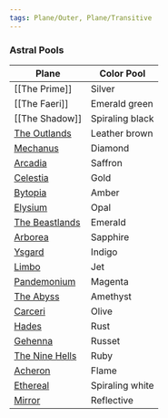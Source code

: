 ```yaml
---
tags: Plane/Outer, Plane/Transitive
---
```


### Astral Pools
| Plane                                                        | Color Pool      |
| ------------------------------------------------------------ | --------------- |
| [[The Prime]]                                                | Silver          |
| [[The Faeri]]                                                | Emerald green   |
| [[The Shadow]]                                               | Spiraling black |
| [The Outlands](The%20Outlands.md) | Leather brown   |
| [Mechanus](Mechanus.md)           | Diamond         |
| [Arcadia](Arcadia.md)               | Saffron         |
| [Celestia](Celestia.md)          | Gold            |
| [Bytopia](Bytopia.md)                   | Amber           |
| [Elysium](Elysium.md)                                                    | Opal            |
| [The Beastlands](The%20Beastlands.md)                                             | Emerald         |
| [Arborea](Arborea.md)                                                    | Sapphire        |
| [Ysgard](Ysgard.md)                                                     | Indigo          |
| [Limbo](Limbo.md)                                                      | Jet             |
| [Pandemonium](Pandemonium.md)                                                | Magenta         |
| [The Abyss](The%20Abyss.md)                                                  | Amethyst        |
| [Carceri](Carceri.md)                                                    | Olive           |
| [Hades](Hades.md)                                                      | Rust            |
| [Gehenna](Gehenna.md)                                                    | Russet          |
| [The Nine Hells](The%20Nine%20Hells.md)                                             | Ruby            |
| [Acheron](Acheron.md)                                                    | Flame           |
| [Ethereal](Ethereal.md)                                                   | Spiraling white |
| [Mirror](Plane%20of%20Mirrors)                                                     | Reflective      |
